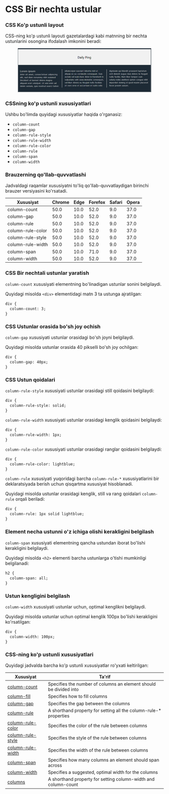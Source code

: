 # CSS Bir nechta ustular

### CSS Ko'p ustunli layout

CSS-ning ko'p ustunli layouti gazetalardagi kabi matnning bir nechta ustunlarini osongina ifodalash imkonini beradi:

<figure><img src="../../.gitbook/assets/image (433).png" alt=""><figcaption></figcaption></figure>

### CSSning ko'p ustunli xususiyatlari

Ushbu bo'limda quyidagi xususiyatlar haqida o'rganasiz:

* `column-count`
* `column-gap`
* `column-rule-style`
* `column-rule-width`
* `column-rule-color`
* `column-rule`
* `column-span`
* `column-width`

### Brauzerning qo'llab-quvvatlashi

Jadvaldagi raqamlar xususiyatni to'liq qo'llab-quvvatlaydigan birinchi brauzer versiyasini ko'rsatadi.

| Xususiyat         | Chrome | Edge | Forefox | Safari | Opera |
| ----------------- | ------ | ---- | ------- | ------ | ----- |
| column-count      | 50.0   | 10.0 | 52.0    | 9.0    | 37.0  |
| column-gap        | 50.0   | 10.0 | 52.0    | 9.0    | 37.0  |
| column-rule       | 50.0   | 10.0 | 52.0    | 9.0    | 37.0  |
| column-rule-color | 50.0   | 10.0 | 52.0    | 9.0    | 37.0  |
| column-rule-style | 50.0   | 10.0 | 52.0    | 9.0    | 37.0  |
| column-rule-width | 50.0   | 10.0 | 52.0    | 9.0    | 37.0  |
| column-span       | 50.0   | 10.0 | 71.0    | 9.0    | 37.0  |
| column-width      | 50.0   | 10.0 | 52.0    | 9.0    | 37.0  |

### CSS Bir nechtali ustunlar yaratish

`column-count` xususiyati elementning bo'linadigan ustunlar sonini belgilaydi.

Quyidagi misolda `<div>` elementidagi matn 3 ta ustunga ajratilgan:&#x20;

```
div {
  column-count: 3;
}
```

### CSS Ustunlar orasida bo'sh joy ochish

`column-gap` xususiyati ustunlar orasidagi bo'sh joyni belgilaydi.

Quyidagi misolda ustunlar orasida 40 pikselli bo'sh joy ochilgan:

```
div {
  column-gap: 40px;
}
```

### CSS Ustun qoidalari

`column-rule-style` xususiyati ustunlar orasidagi still qoidasini belgilaydi:

```
div {
  column-rule-style: solid;
}
```

`column-rule-width` xususiyati ustunlar orasidagi kenglik qoidasini belgilaydi:

```
div {
  column-rule-width: 1px;
}
```

`column-rule-color` xususiyati ustunlar orasidagi ranglar qoidasini belgilaydi:

```
div {
  column-rule-color: lightblue;
}
```

`column-rule` xususiyati yuqoridagi barcha `column-rule-*` xususiyatlarini bir deklaratsiyada berish uchun qisqartma xususiyat hisoblanadi.

Quyidagi misolda ustunlar orasidagi kenglik, still va rang qoidalari `column-rule` orqali beriladi:

```
div {
  column-rule: 1px solid lightblue;
}
```

### Element necha ustunni o'z ichiga olishi kerakligini belgilash

`column-span` xususiyati elementning qancha ustundan iborat bo'lishi kerakligini belgilaydi.

Quyidagi misolda `<h2>` elementi barcha ustunlarga o'tishi mumkinligi belgilanadi:

```
h2 {
  column-span: all;
}
```

### Ustun kengligini belgilash

`column-width` xususiyati ustunlar uchun, optimal kenglikni belgilaydi.

Quyidagi misolda ustunlar uchun optimal kenglik 100px bo'lishi kerakligini ko'rsatilgan:

```
div {
  column-width: 100px;
}
```

### CSS-ning ko'p ustunli xususiyatlari

Quyidagi jadvalda barcha ko'p ustunli xususiyatlar ro'yxati keltirilgan:&#x20;

| Xususiyat                                                                                                                                                             | Ta'rif                                                             |
| --------------------------------------------------------------------------------------------------------------------------------------------------------------------- | ------------------------------------------------------------------ |
| [column-count](https://www-w3schools-com.translate.goog/cssref/css3\_pr\_column-count.asp?\_x\_tr\_sl=auto&\_x\_tr\_tl=uz&\_x\_tr\_hl=en&\_x\_tr\_pto=wapp)           | Specifies the number of columns an element should be divided into  |
| [column-fill](https://www-w3schools-com.translate.goog/cssref/css3\_pr\_column-fill.asp?\_x\_tr\_sl=auto&\_x\_tr\_tl=uz&\_x\_tr\_hl=en&\_x\_tr\_pto=wapp)             | Specifies how to fill columns                                      |
| [column-gap](https://www-w3schools-com.translate.goog/cssref/css3\_pr\_column-gap.asp?\_x\_tr\_sl=auto&\_x\_tr\_tl=uz&\_x\_tr\_hl=en&\_x\_tr\_pto=wapp)               | Specifies the gap between the columns                              |
| [column-rule](https://www-w3schools-com.translate.goog/cssref/css3\_pr\_column-rule.asp?\_x\_tr\_sl=auto&\_x\_tr\_tl=uz&\_x\_tr\_hl=en&\_x\_tr\_pto=wapp)             | A shorthand property for setting all the column-rule-\* properties |
| [column-rule-color](https://www-w3schools-com.translate.goog/cssref/css3\_pr\_column-rule-color.asp?\_x\_tr\_sl=auto&\_x\_tr\_tl=uz&\_x\_tr\_hl=en&\_x\_tr\_pto=wapp) | Specifies the color of the rule between columns                    |
| [column-rule-style](https://www-w3schools-com.translate.goog/cssref/css3\_pr\_column-rule-style.asp?\_x\_tr\_sl=auto&\_x\_tr\_tl=uz&\_x\_tr\_hl=en&\_x\_tr\_pto=wapp) | Specifies the style of the rule between columns                    |
| [column-rule-width](https://www-w3schools-com.translate.goog/cssref/css3\_pr\_column-rule-width.asp?\_x\_tr\_sl=auto&\_x\_tr\_tl=uz&\_x\_tr\_hl=en&\_x\_tr\_pto=wapp) | Specifies the width of the rule between columns                    |
| [column-span](https://www-w3schools-com.translate.goog/cssref/css3\_pr\_column-span.asp?\_x\_tr\_sl=auto&\_x\_tr\_tl=uz&\_x\_tr\_hl=en&\_x\_tr\_pto=wapp)             | Specifies how many columns an element should span across           |
| [column-width](https://www-w3schools-com.translate.goog/cssref/css3\_pr\_column-width.asp?\_x\_tr\_sl=auto&\_x\_tr\_tl=uz&\_x\_tr\_hl=en&\_x\_tr\_pto=wapp)           | Specifies a suggested, optimal width for the columns               |
| [columns](https://www-w3schools-com.translate.goog/cssref/css3\_pr\_columns.asp?\_x\_tr\_sl=auto&\_x\_tr\_tl=uz&\_x\_tr\_hl=en&\_x\_tr\_pto=wapp)                     | A shorthand property for setting column-width and column-count     |
